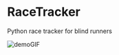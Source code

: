 # RaceTracker
Python race tracker for blind runners

![demoGIF](https://github.com/Shraneid/RaceTracker/blob/main/demo.gif)
